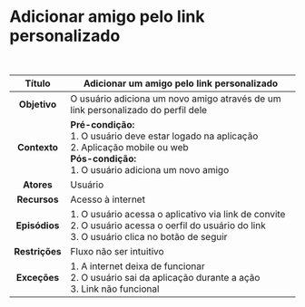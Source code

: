 # Adicionar amigo pelo link personalizado

$~$

|   **Título**   | Adicionar um amigo pelo link personalizado                                                                                                                             |
| :------------: | ---------------------------------------------------------------------------------------------------------------------------------------------------------------------- |
|  **Objetivo**  | O usuário adiciona um novo amigo através de um link personalizado do perfil dele                                                                                       |
|  **Contexto**  | **Pré-condição:** <br/> 1. O usuário deve estar logado na aplicação <br/> 2. Aplicação mobile ou web <br/> **Pós-condição:** <br/> 1. O usuário adiciona um novo amigo |
|   **Atores**   | Usuário                                                                                                                                                                |
|  **Recursos**  | Acesso à internet                                                                                                                                                      |
| **Episódios**  | 1. O usuário acessa o aplicativo via link de convite <br/> 2. O usuário acessa o oerfil do usuário do link <br/> 3. O usuário clica no botão de seguir <br/>           |
| **Restrições** | Fluxo não ser intuitivo                                                                                                                                                |
|  **Exceções**  | 1. A internet deixa de funcionar <br/> 2. O usuário sai da aplicação durante a ação <br/> 3. Link não funcional                                                        |
